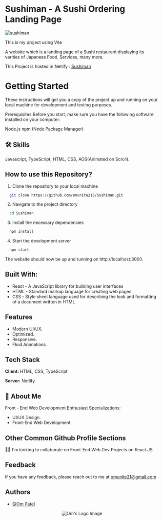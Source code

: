 # Sushiman - A Sushi Ordering Landing Page

![sushiman](https://github.com/omunite215/Sushiman/assets/78680563/e80884ab-9ee8-4545-8d98-a6341c372d7e)

This is my project using Vite

A website which is a landing page of a Sushi restaurant displaying its varities of Japanese Food, Services, many more.

This Project is hosted in Netlify : [Sushiman](https://sushimanbyom.netlify.app/)

# Getting Started
These instructions will get you a copy of the project up and running on your local machine for development and testing purposes.

Prerequisites
Before you start, make sure you have the following software installed on your computer:

Node.js
npm (Node Package Manager)


## 🛠 Skills
Javascript, TypeScript, HTML, CSS, AOS(Animated on Scroll).


## How to use this Repository?

1. Clone the repository to your local machine

```bash
  git clone https://github.com/omunite215/Sushiman.git

```
2. Navigate to the project directory

```bash
  cd Sushiman
```
3. Install the necessary dependencies
```bash
  npm install
```

4. Start the development server
```bash
  npm start
```

The website should now be up and running on http://localhost:3000.

## Built With:

- React - A JavaScript library for building user interfaces
- HTML - Standard markup language for creating web pages
- CSS - Style sheet language used for describing the look and formatting of a document written in HTML

## Features

- Modern UI/UX.
- Optimized.
- Responsive.
- Fluid Animations.


## Tech Stack

**Client:** HTML, CSS, TypeScript

**Server:** Netlify


## 🚀 About Me
Front - End Web Development Enthusiast
Specializations:
- UI/UX Design.
- Front-End Web Development


## Other Common Github Profile Sections

👯‍♀️ I'm looking to collaborate on Front-End Web Dev Projects on React.JS


## Feedback

If you have any feedback, please reach out to me at omunite21@gmail.com


## Authors

- [@Om Patel](https://github.com/omunite215)


<p align="center">
  <img src="https://github.com/omunite215/hoobank/assets/78680563/eed23408-14a8-4d04-82b6-6d982f1dcca7" alt="Om's Logo Image"/>
</p>

